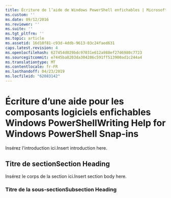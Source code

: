 ```yaml
---
title: Écriture de l’aide de Windows PowerShell enfichables | Microsoft Docs
ms.custom: ''
ms.date: 09/12/2016
ms.reviewer: ''
ms.suite: ''
ms.tgt_pltfrm: ''
ms.topic: article
ms.assetid: 16d18f81-c93d-4ddb-9613-03c24faed631
caps.latest.revision: 4
ms.openlocfilehash: 627454d029bdc97031e612a988ef27d6980c7723
ms.sourcegitcommit: e7445ba8203da304286c591ff513900ad1c244a4
ms.translationtype: MT
ms.contentlocale: fr-FR
ms.lasthandoff: 04/23/2019
ms.locfileid: "62083142"
---
```

# <a name="writing-help-for-windows-powershell-snap-ins"></a><span data-ttu-id="19af3-102">Écriture d’une aide pour les composants logiciels enfichables Windows PowerShell</span><span class="sxs-lookup"><span data-stu-id="19af3-102">Writing Help for Windows PowerShell Snap-ins</span></span>

<span data-ttu-id="19af3-103">Insérez l'introduction ici.</span><span class="sxs-lookup"><span data-stu-id="19af3-103">Insert introduction here.</span></span>

## <a name="section-heading"></a><span data-ttu-id="19af3-104">Titre de section</span><span class="sxs-lookup"><span data-stu-id="19af3-104">Section Heading</span></span>

 <span data-ttu-id="19af3-105">Insérez le corps de la section ici.</span><span class="sxs-lookup"><span data-stu-id="19af3-105">Insert section body here.</span></span>

### <a name="subsection-heading"></a><span data-ttu-id="19af3-106">Titre de la sous-section</span><span class="sxs-lookup"><span data-stu-id="19af3-106">Subsection Heading</span></span>
